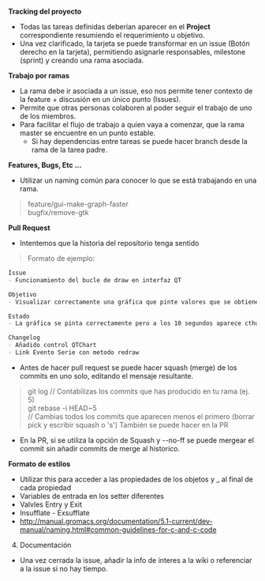 **Tracking del proyecto**

- Todas las tareas definidas deberían aparecer en el **Project** correspondiente resumiendo el requerimiento u objetivo.  
- Una vez clarificado, la tarjeta se puede transformar en un issue (Botón derecho en la tarjeta), permitiendo asignarle 
  responsables, milestone (sprint) y creando una rama asociada. 

**Trabajo por ramas**  

- La rama debe ir asociada a un issue, eso nos permite tener contexto de la feature + discusión en un único punto (Issues).
- Permite que otras personas colaboren al poder seguir el trabajo de uno de los miembros.
- Para facilitar el flujo de trabajo a quien vaya a comenzar, que la rama master se encuentre en un punto estable.
  - Si hay dependencias entre tareas se puede hacer branch desde la rama de la tarea padre.
 
**Features, Bugs, Etc ...**  

- Utilizar un naming común para conocer lo que se está trabajando en una rama.  

> feature/gui-make-graph-faster  
> bugfix/remove-gtk  

**Pull Request**

- Intentemos que la historia del repositorio tenga sentido

> Formato de ejemplo:  
```markdown
Issue  
- Funcionamiento del bucle de draw en interfaz QT  

Objetivo  
- Visualizar correctamente una gráfica que pinte valores que se obtienen dinámicamente (puerto serie o tty emulado).

Estado  
- La gráfica se pinta correctamente pero a los 10 segundos aparece cthulhu y te pega

Changelog  
- Añadido control QTChart
- Link Evento Serie con metodo redraw
``` 

- Antes de hacer pull request se puede hacer squash (merge) de los commits en uno solo, editando el mensaje resultante.  
> git log // Contabilizas los commits que has producido en tu rama (ej. 5)  
> git rebase -i HEAD~5  
> // Cambias todos los commits que aparecen menos el primero (borrar pick y escribir squash o 's')
> También se puede hacer en la PR

- En la PR, si se utiliza la opción de Squash y --no-ff se puede mergear el commit sin añadir commits de merge al historico.

**Formato de estilos**
- Utilizar this para acceder a las propiedades de los objetos y _ al final de cada propiedad
- Variables de entrada en los setter diferentes
- Valvles Entry y Exit
- Insufflate - Exsufflate
- http://manual.gromacs.org/documentation/5.1-current/dev-manual/naming.html#common-guidelines-for-c-and-c-code

4. Documentación

- Una vez cerrada la issue, añadir la info de interes a la wiki o referenciar a la issue si no hay tiempo.



